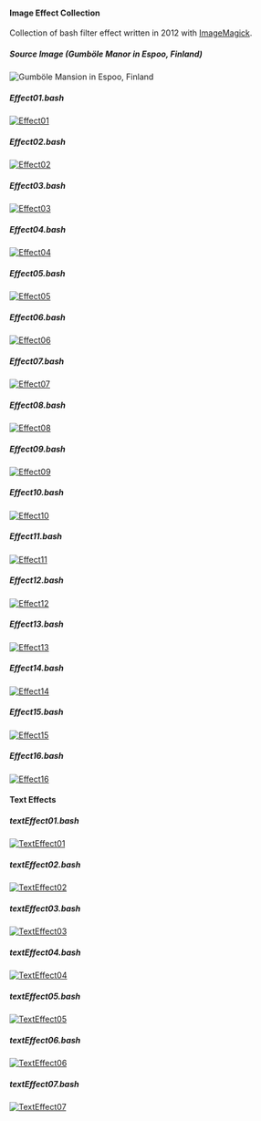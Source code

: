 #### Image Effect Collection
Collection of bash filter effect written in 2012 with [ImageMagick](https://www.imagemagick.org).

##### Source Image (Gumböle Manor in Espoo, Finland)
![Gumböle Mansion in Espoo, Finland](https://raw.githubusercontent.com/ptleskin/ImageEffectCollection/master/images/gumbole_mansion.jpg)

##### Effect01.bash
[![Effect01](https://raw.githubusercontent.com/ptleskin/ImageEffectCollection/master/result_images/effect01.jpg)](https://github.com/ptleskin/ImageEffectCollection/blob/master/bash/effect01.bash)

##### Effect02.bash
[![Effect02](https://raw.githubusercontent.com/ptleskin/ImageEffectCollection/master/result_images/effect02.jpg)](https://github.com/ptleskin/ImageEffectCollection/blob/master/bash/effect02.bash)

##### Effect03.bash
[![Effect03](https://raw.githubusercontent.com/ptleskin/ImageEffectCollection/master/result_images/effect03.jpg)](https://github.com/ptleskin/ImageEffectCollection/blob/master/bash/effect03.bash)

##### Effect04.bash
[![Effect04](https://raw.githubusercontent.com/ptleskin/ImageEffectCollection/master/result_images/effect04.jpg)](https://github.com/ptleskin/ImageEffectCollection/blob/master/bash/effect04.bash)

##### Effect05.bash
[![Effect05](https://raw.githubusercontent.com/ptleskin/ImageEffectCollection/master/result_images/effect05.jpg)](https://github.com/ptleskin/ImageEffectCollection/blob/master/bash/effect05.bash)

##### Effect06.bash
[![Effect06](https://raw.githubusercontent.com/ptleskin/ImageEffectCollection/master/result_images/effect06.jpg)](https://github.com/ptleskin/ImageEffectCollection/blob/master/bash/effect06.bash)

##### Effect07.bash
[![Effect07](https://raw.githubusercontent.com/ptleskin/ImageEffectCollection/master/result_images/effect07.jpg)](https://github.com/ptleskin/ImageEffectCollection/blob/master/bash/effect07.bash)

##### Effect08.bash
[![Effect08](https://raw.githubusercontent.com/ptleskin/ImageEffectCollection/master/result_images/effect08.jpg)](https://github.com/ptleskin/ImageEffectCollection/blob/master/bash/effect08.bash)

##### Effect09.bash
[![Effect09](https://raw.githubusercontent.com/ptleskin/ImageEffectCollection/master/result_images/effect09.jpg)](https://github.com/ptleskin/ImageEffectCollection/blob/master/bash/effect09.bash)

##### Effect10.bash
[![Effect10](https://raw.githubusercontent.com/ptleskin/ImageEffectCollection/master/result_images/effect10.jpg)](https://github.com/ptleskin/ImageEffectCollection/blob/master/bash/effect10.bash)

##### Effect11.bash
[![Effect11](https://raw.githubusercontent.com/ptleskin/ImageEffectCollection/master/result_images/effect11.jpg)](https://github.com/ptleskin/ImageEffectCollection/blob/master/bash/effect11.bash)

##### Effect12.bash
[![Effect12](https://raw.githubusercontent.com/ptleskin/ImageEffectCollection/master/result_images/effect12.jpg)](https://github.com/ptleskin/ImageEffectCollection/blob/master/bash/effect12.bash)

##### Effect13.bash
[![Effect13](https://raw.githubusercontent.com/ptleskin/ImageEffectCollection/master/result_images/effect13.jpg)](https://github.com/ptleskin/ImageEffectCollection/blob/master/bash/effect13.bash)

##### Effect14.bash
[![Effect14](https://raw.githubusercontent.com/ptleskin/ImageEffectCollection/master/result_images/effect14.jpg)](https://github.com/ptleskin/ImageEffectCollection/blob/master/bash/effect14.bash)

##### Effect15.bash
[![Effect15](https://raw.githubusercontent.com/ptleskin/ImageEffectCollection/master/result_images/effect15.jpg)](https://github.com/ptleskin/ImageEffectCollection/blob/master/bash/effect15.bash)

##### Effect16.bash
[![Effect16](https://raw.githubusercontent.com/ptleskin/ImageEffectCollection/master/result_images/effect16.jpg)](https://github.com/ptleskin/ImageEffectCollection/blob/master/bash/effect16.bash)


#### Text Effects
##### textEffect01.bash
[![TextEffect01](https://raw.githubusercontent.com/ptleskin/ImageEffectCollection/master/result_images/textEffect01.png)](https://github.com/ptleskin/ImageEffectCollection/blob/master/bash/textEffect01.bash)

##### textEffect02.bash
[![TextEffect02](https://raw.githubusercontent.com/ptleskin/ImageEffectCollection/master/result_images/textEffect02.png)](https://github.com/ptleskin/ImageEffectCollection/blob/master/bash/textEffect02.bash)

##### textEffect03.bash
[![TextEffect03](https://raw.githubusercontent.com/ptleskin/ImageEffectCollection/master/result_images/textEffect03.png)](https://github.com/ptleskin/ImageEffectCollection/blob/master/bash/textEffect03.bash)

##### textEffect04.bash
[![TextEffect04](https://raw.githubusercontent.com/ptleskin/ImageEffectCollection/master/result_images/textEffect04.png)](https://github.com/ptleskin/ImageEffectCollection/blob/master/bash/textEffect04.bash)

##### textEffect05.bash
[![TextEffect05](https://raw.githubusercontent.com/ptleskin/ImageEffectCollection/master/result_images/textEffect05.png)](https://github.com/ptleskin/ImageEffectCollection/blob/master/bash/textEffect05.bash)

##### textEffect06.bash
[![TextEffect06](https://raw.githubusercontent.com/ptleskin/ImageEffectCollection/master/result_images/textEffect06.png)](https://github.com/ptleskin/ImageEffectCollection/blob/master/bash/textEffect06.bash)

##### textEffect07.bash
[![TextEffect07](https://raw.githubusercontent.com/ptleskin/ImageEffectCollection/master/result_images/textEffect07.png)](https://github.com/ptleskin/ImageEffectCollection/blob/master/bash/textEffect07.bash)

